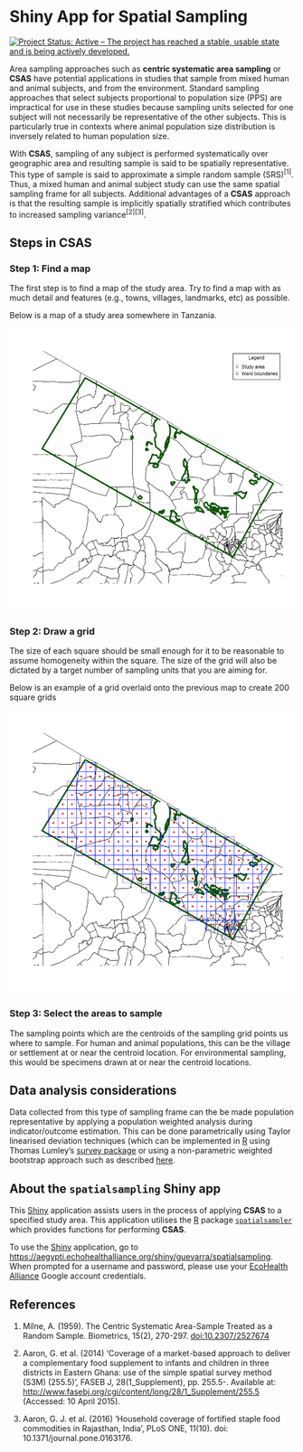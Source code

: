 
<!-- README.md is generated from README.Rmd. Please edit that file -->

# Shiny App for Spatial Sampling

<!-- badges: start -->

[![Project Status: Active – The project has reached a stable, usable
state and is being actively
developed.](https://www.repostatus.org/badges/latest/active.svg)](https://www.repostatus.org/#active)
<!-- badges: end -->

Area sampling approaches such as **centric systematic area sampling** or
**CSAS** have potential applications in studies that sample from mixed
human and animal subjects, and from the environment. Standard sampling
approaches that select subjects proportional to population size (PPS)
are impractical for use in these studies because sampling units selected
for one subject will not necessarily be representative of the other
subjects. This is particularly true in contexts where animal population
size distribution is inversely related to human population size.

With **CSAS**, sampling of any subject is performed systematically over
geographic area and resulting sample is said to be spatially
representative. This type of sample is said to approximate a simple
random sample (SRS)<sup>\[1\]</sup>. Thus, a mixed human and animal
subject study can use the same spatial sampling frame for all subjects.
Additional advantages of a **CSAS** approach is that the resulting
sample is implicitly spatially stratified which contributes to increased
sampling variance<sup>\[2\]\[3\]</sup>.

## Steps in CSAS

### Step 1: Find a map

The first step is to find a map of the study area. Try to find a map
with as much detail and features (e.g., towns, villages, landmarks, etc)
as possible.

Below is a map of a study area somewhere in Tanzania.

<img src="README_files/figure-gfm/step1-1.png" style="display: block; margin: auto;" />

### Step 2: Draw a grid

The size of each square should be small enough for it to be reasonable
to assume homogeneity within the square. The size of the grid will also
be dictated by a target number of sampling units that you are aiming
for.

Below is an example of a grid overlaid onto the previous map to create
200 square grids

<img src="README_files/figure-gfm/step2-1.png" style="display: block; margin: auto;" />

### Step 3: Select the areas to sample

The sampling points which are the centroids of the sampling grid points
us where to sample. For human and animal populations, this can be the
village or settlement at or near the centroid location. For
environmental sampling, this would be specimens drawn at or near the
centroid locations.

## Data analysis considerations

Data collected from this type of sampling frame can the be made
population representative by applying a population weighted analysis
during indicator/outcome estimation. This can be done parametrically
using Taylor linearised deviation techniques (which can be implemented
in [R](https://cran.r-project.org) using Thomas Lumley’s [survey
package](https://cran.r-project.org/web/packages/survey/survey.pdf) or
using a non-parametric weighted bootstrap approach such as described
[here](https://github.com/rapidsurvys/bbw).

## About the `spatialsampling` Shiny app

This [Shiny](https://cran.r-project.org/web/packages/survey/survey.pdf)
application assists users in the process of applying **CSAS** to a
specified study area. This application utilises the
[R](https://cran.r-project.org) package
[`spatialsampler`](https://github.com/spatialworks/spatialsampler) which
provides functions for performing **CSAS**.

To use the
[Shiny](https://cran.r-project.org/web/packages/survey/survey.pdf)
application, go to
<https://aegypti.echohealthalliance.org/shiny/guevarra/spatialsampling>.
When prompted for a username and password, please use your [EcoHealth
Alliance](https://www.ecohealthalliance.org) Google account credentials.

## References

1.  Milne, A. (1959). The Centric Systematic Area-Sample Treated as a
    Random Sample. Biometrics, 15(2), 270-297. <doi:10.2307/2527674>

2.  Aaron, G. et al. (2014) ‘Coverage of a market-based approach to
    deliver a complementary food supplement to infants and children in
    three districts in Eastern Ghana: use of the simple spatial survey
    method (S3M) (255.5)’, FASEB J, 28(1\_Supplement), pp. 255.5-.
    Available at:
    <http://www.fasebj.org/cgi/content/long/28/1_Supplement/255.5>
    (Accessed: 10 April 2015).

3.  Aaron, G. J. et al. (2016) ‘Household coverage of fortified staple
    food commodities in Rajasthan, India’, PLoS ONE, 11(10). doi:
    10.1371/journal.pone.0163176.
